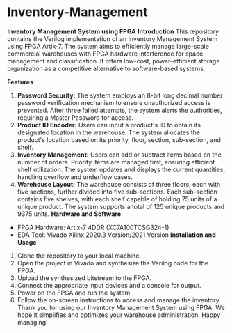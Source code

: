 # Inventory-Management
**Inventory Management System using FPGA**
**Introduction**
This repository contains the Verilog implementation of an Inventory Management System using FPGA Artix-7. The system aims to efficiently manage large-scale commercial warehouses with FPGA hardware interference for space management and classification. It offers low-cost, power-efficient storage organization as a competitive alternative to software-based systems.

**Features**
1. **Password Security:** The system employs an 8-bit long decimal number password verification mechanism to ensure unauthorized access is prevented. After three failed attempts, the system alerts the authorities, requiring a Master Password for access.
2. **Product ID Encoder:** Users can input a product's ID to obtain its designated location in the warehouse. The system allocates the product's location based on its priority, floor, section, sub-section, and shelf.
3. **Inventory Management:** Users can add or subtract items based on the number of orders. Priority items are managed first, ensuring efficient shelf utilization. The system updates and displays the current quantities, handling overflow and underflow cases.
4. **Warehouse Layout:** The warehouse consists of three floors, each with five sections, further divided into five sub-sections. Each sub-section contains five shelves, with each shelf capable of holding 75 units of a unique product. The system supports a total of 125 unique products and 9375 units.
**Hardware and Software**
- FPGA Hardware: Artix-7 4DDR (XC7A100TCSG324-1)
- EDA Tool: Vivado Xilinx 2020.3 Version/2021 Version
**Installation and Usage**
1. Clone the repository to your local machine.
2. Open the project in Vivado and synthesize the Verilog code for the FPGA.
3. Upload the synthesized bitstream to the FPGA.
4. Connect the appropriate input devices and a console for output.
5. Power on the FPGA and run the system.
6. Follow the on-screen instructions to access and manage the inventory.
Thank you for using our Inventory Management System using FPGA. We hope it simplifies and optimizes your warehouse administration. Happy managing!
